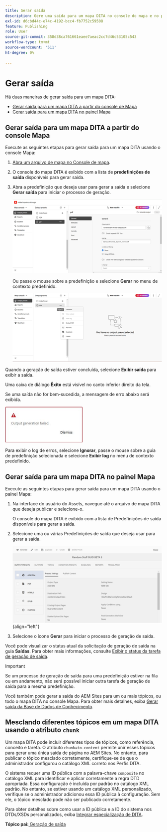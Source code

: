 ```yaml
---
title: Gerar saída
description: Gere uma saída para um mapa DITA no console do mapa e no painel Mapa no AEM Guides.
exl-id: d6cbd44c-e74c-4192-bcc4-fb7752c59508
feature: Publishing
role: User
source-git-commit: 358d38ca761661eaee7aeac2cc7d46c53105c543
workflow-type: tm+mt
source-wordcount: '511'
ht-degree: 0%

---
```


# Gerar saída

Há duas maneiras de gerar saída para um mapa DITA:

- [Gerar saída para um mapa DITA a partir do console de Mapa](#generate-output-for-a-dita-map-from-the-map-console)
- [Gerar saída para um mapa DITA no painel Mapa](#generate-output-for-a-dita-map-from-the-map-dashboard)

## Gerar saída para um mapa DITA a partir do console Mapa

Execute as seguintes etapas para gerar saída para um mapa DITA usando o console Mapa:

1. [Abra um arquivo de mapa no Console de mapa](./open-files-map-console.md).
2. O console do mapa DITA é exibido com a lista de **predefinições de saída** disponíveis para gerar saída.

3. Abra a predefinição que deseja usar para gerar a saída e selecione **Gerar saída** para iniciar o processo de geração.

   <img src="images/generate-output-pdf.png" alt="guia metadados" width="600">

   Ou passe o mouse sobre a predefinição e selecione **Gerar** no menu de contexto predefinido.


   <img src="images/generate-preset-map-console.png" alt="guia metadados" width="600">

Quando a geração de saída estiver concluída, selecione **Exibir saída** para exibir a saída.

Uma caixa de diálogo **Êxito** está visível no canto inferior direito da tela.

Se uma saída não for bem-sucedida, a mensagem de erro abaixo será exibida.

<img src="images/error-log.png" alt="log de erros" width="250">

Para exibir o log de erros, selecione **Ignorar**, passe o mouse sobre a guia de predefinição selecionada e selecione **Exibir log** no menu de contexto predefinido.

## Gerar saída para um mapa DITA no painel Mapa

Execute as seguintes etapas para gerar saída para um mapa DITA usando o painel Mapa:

1. Na interface do usuário do Assets, navegue até o arquivo de mapa DITA que deseja publicar e selecione-o.

   O console do mapa DITA é exibido com a lista de Predefinições de saída disponíveis para gerar a saída.

1. Selecione uma ou várias Predefinições de saída que deseja usar para gerar a saída.

   ![](images/generate-multiple-outputs-uuid.png){align="left"}

1. Selecione o ícone **Gerar** para iniciar o processo de geração de saída.


Você pode visualizar o status atual da solicitação de geração de saída na guia **Saídas**. Para obter mais informações, consulte [Exibir o status da tarefa de geração de saída](./generate-output-manage-process.md#view-the-status-of-the-output-generation-task).

>[!IMPORTANT]
>
> Se um processo de geração de saída para uma predefinição estiver na fila ou em andamento, não será possível iniciar outra tarefa de geração de saída para a mesma predefinição.

Você também pode gerar a saída do AEM Sites para um ou mais tópicos, ou todo o mapa DITA no console Mapa. Para obter mais detalhes, exiba [Gerar saída da Base de Dados de Conhecimento](web-editor-article-publishing.md#id218CK0U019I).

## Mesclando diferentes tópicos em um mapa DITA usando o atributo `chunk`

Um mapa DITA pode incluir diferentes tipos de tópicos, como referência, conceito e tarefa. O atributo `chunk=to-content` permite unir esses tópicos para gerar uma única saída de página no AEM Sites. No entanto, para publicar o tópico mesclado corretamente, certifique-se de que o administrador configurou o catálogo XML correto nos Perfis DITA.

O sistema requer uma ID pública com a palavra-chave `composite` no catálogo XML para identificar e aplicar corretamente a regra DTD apropriada.
Essa configuração é incluída por padrão no catálogo XML padrão. No entanto, se estiver usando um catálogo XML personalizado, verifique se o administrador adicionou essa ID pública à configuração. Sem ele, o tópico mesclado pode não ser publicado corretamente.

Para obter detalhes sobre como usar a ID pública e a ID do sistema nos DTDs/XSDs personalizados, exiba [Integrar especialização de DITA](../cs-install-guide/dita-ot-specialization.md#integrate-dita-specialization-id211mb0e00xa).



**Tópico pai:**&#x200B;[&#x200B; Geração de saída](generate-output.md)

